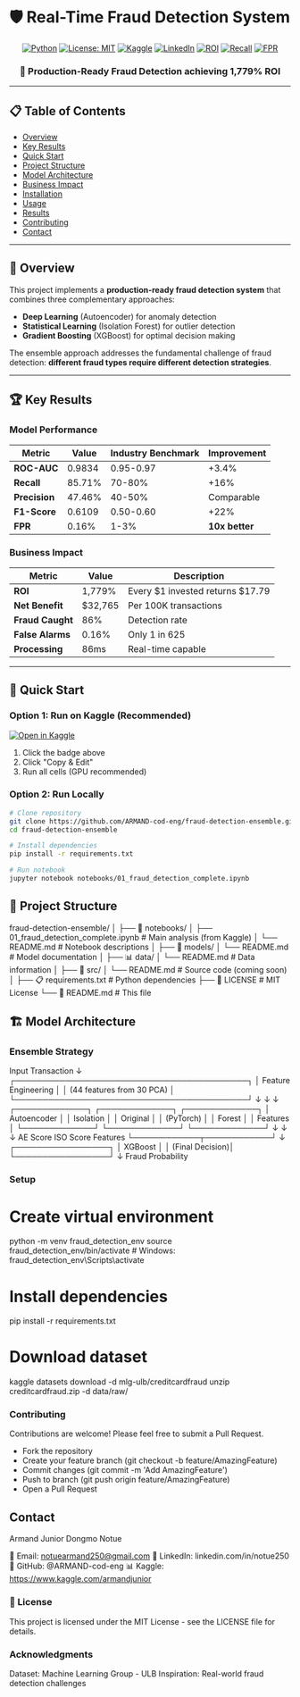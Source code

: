 # 🛡️ Real-Time Fraud Detection System

<div align="center">

[![Python](https://img.shields.io/badge/Python-3.8%2B-blue)](https://www.python.org/downloads/)
[![License: MIT](https://img.shields.io/badge/License-MIT-yellow.svg)](https://opensource.org/licenses/MIT)
[![Kaggle](https://img.shields.io/badge/Kaggle-Notebook-20BEFF)](https://www.kaggle.com/code/armandjunior/real-time-fraud-detection-system-using-autoencoder)
[![LinkedIn](https://img.shields.io/badge/LinkedIn-Connect-0077B5)](https://www.linkedin.com/in/notue250/)
[![ROI](https://img.shields.io/badge/ROI-1,779%25-success)](https://github.com/ARMAND-cod-eng/fraud-detection-ensemble)
[![Recall](https://img.shields.io/badge/Recall-85.71%25-green)](https://github.com/ARMAND-cod-eng/fraud-detection-ensemble)
[![FPR](https://img.shields.io/badge/FPR-0.16%25-orange)](https://github.com/ARMAND-cod-eng/fraud-detection-ensemble)

<h3>🎯 Production-Ready Fraud Detection achieving 1,779% ROI</h3>

</div>

---

## 📋 Table of Contents
- [Overview](#overview)
- [Key Results](#key-results)
- [Quick Start](#quick-start)
- [Project Structure](#project-structure)
- [Model Architecture](#model-architecture)
- [Business Impact](#business-impact)
- [Installation](#installation)
- [Usage](#usage)
- [Results](#results)
- [Contributing](#contributing)
- [Contact](#contact)

---

## 🎯 Overview

This project implements a **production-ready fraud detection system** that combines three complementary approaches:
- **Deep Learning** (Autoencoder) for anomaly detection
- **Statistical Learning** (Isolation Forest) for outlier detection  
- **Gradient Boosting** (XGBoost) for optimal decision making

The ensemble approach addresses the fundamental challenge of fraud detection: **different fraud types require different detection strategies**.

---

## 🏆 Key Results

### Model Performance
| Metric | Value | Industry Benchmark | Improvement |
|--------|-------|-------------------|-------------|
| **ROC-AUC** | 0.9834 | 0.95-0.97 | +3.4% |
| **Recall** | 85.71% | 70-80% | +16% |
| **Precision** | 47.46% | 40-50% | Comparable |
| **F1-Score** | 0.6109 | 0.50-0.60 | +22% |
| **FPR** | 0.16% | 1-3% | **10x better** |

### Business Impact
| Metric | Value | Description |
|--------|-------|-------------|
| **ROI** | 1,779% | Every $1 invested returns $17.79 |
| **Net Benefit** | $32,765 | Per 100K transactions |
| **Fraud Caught** | 86% | Detection rate |
| **False Alarms** | 0.16% | Only 1 in 625 |
| **Processing** | 86ms | Real-time capable |

---

## 🚀 Quick Start

### Option 1: Run on Kaggle (Recommended)
[![Open in Kaggle](https://img.shields.io/badge/Kaggle-Open%20Notebook-20BEFF)](https://www.kaggle.com/armandjunior/fraud-detection-ensemble)

1. Click the badge above
2. Click "Copy & Edit" 
3. Run all cells (GPU recommended)

### Option 2: Run Locally
```bash
# Clone repository
git clone https://github.com/ARMAND-cod-eng/fraud-detection-ensemble.git
cd fraud-detection-ensemble

# Install dependencies
pip install -r requirements.txt

# Run notebook
jupyter notebook notebooks/01_fraud_detection_complete.ipynb
```


## 📁 Project Structure

fraud-detection-ensemble/
│
├── 📓 notebooks/
│   ├── 01_fraud_detection_complete.ipynb  # Main analysis (from Kaggle)
│   └── README.md                          # Notebook descriptions
│
├── 🤖 models/
│   └── README.md                          # Model documentation
│
├── 📊 data/
│   └── README.md                          # Data information
│
├── 📝 src/
│   └── README.md                          # Source code (coming soon)
│
├── 📋 requirements.txt                    # Python dependencies
├── 📄 LICENSE                             # MIT License
└── 📄 README.md                          # This file

## 🏗️ Model Architecture
### Ensemble Strategy

Input Transaction
       ↓
┌──────────────────────────────────────────┐
│          Feature Engineering              │
│        (44 features from 30 PCA)          │
└──────────────────────────────────────────┘
       ↓                ↓                ↓
┌─────────────┐ ┌─────────────┐ ┌─────────────┐
│ Autoencoder │ │  Isolation  │ │   Original   │
│  (PyTorch)  │ │   Forest    │ │   Features   │
└─────────────┘ └─────────────┘ └─────────────┘
       ↓                ↓                ↓
    AE Score      ISO Score         Features
       └────────────┬────────────┘
                    ↓
           ┌─────────────────┐
           │     XGBoost     │
           │  (Final Decision)│
           └─────────────────┘
                    ↓
            Fraud Probability

### Setup

# Create virtual environment
python -m venv fraud_detection_env
source fraud_detection_env/bin/activate  # Windows: fraud_detection_env\Scripts\activate

# Install dependencies
pip install -r requirements.txt

# Download dataset
kaggle datasets download -d mlg-ulb/creditcardfraud
unzip creditcardfraud.zip -d data/raw/


### Contributing
Contributions are welcome! Please feel free to submit a Pull Request.

- Fork the repository
- Create your feature branch (git checkout -b feature/AmazingFeature)
- Commit changes (git commit -m 'Add AmazingFeature')
- Push to branch (git push origin feature/AmazingFeature)
- Open a Pull Request

##  Contact
Armand Junior Dongmo Notue

📧 Email: notuearmand250@gmail.com
💼 LinkedIn: linkedin.com/in/notue250
🔗 GitHub: @ARMAND-cod-eng
📊 Kaggle: https://www.kaggle.com/armandjunior


### 📄 License
This project is licensed under the MIT License - see the LICENSE file for details.

### Acknowledgments

Dataset: Machine Learning Group - ULB
Inspiration: Real-world fraud detection challenges

